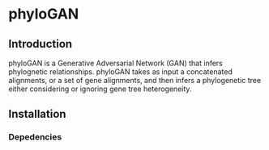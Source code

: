 # phyloGAN

## Introduction

phyloGAN is a Generative Adversarial Network (GAN) that infers phylognetic relationships. phyloGAN takes as input a concatenated alignments, or a set of gene alignments, and then infers a phylogenetic tree either considering or ignoring gene tree heterogeneity.

## Installation

### Depedencies 

